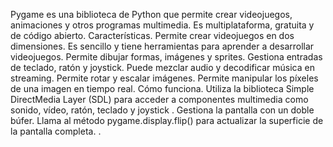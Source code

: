 Pygame es una biblioteca de Python que permite crear videojuegos, animaciones y otros programas multimedia. Es multiplataforma, gratuita y de código abierto. 
Características. 
Permite crear videojuegos en dos dimensiones.
Es sencillo y tiene herramientas para aprender a desarrollar videojuegos.
Permite dibujar formas, imágenes y sprites.
Gestiona entradas de teclado, ratón y joystick.
Puede mezclar audio y decodificar música en streaming.
Permite rotar y escalar imágenes.
Permite manipular los píxeles de una imagen en tiempo real.
Cómo funciona.
Utiliza la biblioteca Simple DirectMedia Layer (SDL) para acceder a componentes multimedia como sonido, vídeo, ratón, teclado y joystick .
Gestiona la pantalla con un doble búfer.
Llama al método pygame.display.flip() para actualizar la superficie de la pantalla completa.
.
